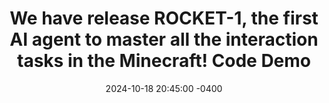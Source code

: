 ---
title: >- 
    We have release ROCKET-1, the first AI agent to master all the interaction tasks in the Minecraft! 
    <span class="badge badge-pill badge-info">Code</span> 
    <span class="badge badge-pill badge-info">Demo</span>
date: 2024-10-18 20:45:00 -0400
---